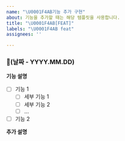 ```yaml
---
name: "\U0001F4AB기능 추가 구현"
about: 기능을 추가할 때는 해당 템플릿을 사용합니다.
title: "\U0001F4AB[FEAT]"
labels: "\U0001F4AB feat"
assignees: ''

---
```


### 📅(날짜 -  YYYY.MM.DD)

**기능 설명**

- [ ] 기능 1
  - [ ] 세부 기능 1
  - [ ] 세부 기능 2
  - [ ] ...

- [ ] 기능 2
 
**추가 설명**

